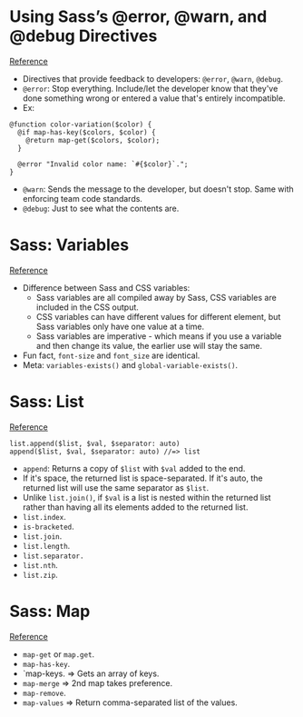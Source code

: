 # Using Sass’s @error, @warn, and @debug Directives
[Reference](https://www.sitepoint.com/using-sass-error-warn-and-debug-directives/)

- Directives that provide feedback to developers: `@error`, `@warn`, `@debug`.
- `@error`: Stop everything. Include/let the developer know that they've done something wrong or entered a value that's entirely incompatible.
- Ex:

```
@function color-variation($color) {
  @if map-has-key($colors, $color) {
    @return map-get($colors, $color);
  }

  @error "Invalid color name: `#{$color}`.";
}
```

- `@warn`: Sends the message to the developer, but doesn't stop. Same with enforcing team code standards.
- `@debug`: Just to see what the contents are.

# Sass: Variables
[Reference](https://sass-lang.com/documentation/variables)

- Difference between Sass and CSS variables:
  - Sass variables are all compiled away by Sass, CSS variables are included in the CSS output.
  - CSS variables can have different values for different element, but Sass variables only have one value at a time.
  - Sass variables are imperative - which means if you use a variable and then change its value, the earlier use will stay the same.
- Fun fact, `font-size` and `font_size` are identical.
- Meta: `variables-exists()` and `global-variable-exists()`.

# Sass: List
[Reference](https://sass-lang.com/documentation/modules/list)

```
list.append($list, $val, $separator: auto)
append($list, $val, $separator: auto) //=> list
```

- `append`: Returns a copy of `$list` with `$val` added to the end.
- If it's space, the returned list is space-separated. If it's auto, the returned list will use the same separator as `$list`.
- Unlike `list.join()`, if `$val` is a list is nested within the returned list rather than having all its elements added to the returned list.
- `list.index`.
- `is-bracketed`.
- `list.join`.
- `list.length`.
- `list.separator.`
- `list.nth`.
- `list.zip`.

# Sass: Map
[Reference](https://sass-lang.com/documentation/modules/map)

- `map-get` or `map.get`.
- `map-has-key`.
- `map-keys. => Gets an array of keys.
- `map-merge` => 2nd map takes preference.
- `map-remove`.
- `map-values` => Return comma-separated list of the values.
